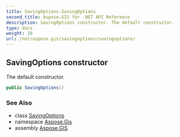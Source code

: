 ```yaml
---
title: SavingOptions.SavingOptions
second_title: Aspose.GIS for .NET API Reference
description: SavingOptions constructor. The default constructor.
type: docs
weight: 10
url: /net/aspose.gis/savingoptions/savingoptions/
---
```

## SavingOptions constructor

The default constructor.

```csharp
public SavingOptions()
```

### See Also

* class [SavingOptions](../)
* namespace [Aspose.Gis](../../savingoptions/)
* assembly [Aspose.GIS](../../../)


